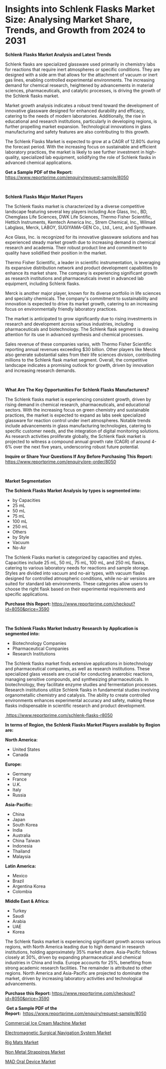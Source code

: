 <p><h1>Insights into Schlenk Flasks Market Size: Analysing Market Share, Trends, and Growth from 2024 to 2031</h1></p><p><strong>Schlenk Flasks Market Analysis and Latest Trends</strong></p>
<p><p>Schlenk flasks are specialized glassware used primarily in chemistry labs for reactions that require inert atmospheres or specific conditions. They are designed with a side arm that allows for the attachment of vacuum or inert gas lines, enabling controlled experimental environments. The increasing demand for chemical research, heightened by advancements in material sciences, pharmaceuticals, and catalytic processes, is driving the growth of the Schlenk flasks market.</p><p>Market growth analysis indicates a robust trend toward the development of innovative glassware designed for enhanced durability and efficacy, catering to the needs of modern laboratories. Additionally, the rise in educational and research institutions, particularly in developing regions, is further propelling market expansion. Technological innovations in glass manufacturing and safety features are also contributing to this growth.</p><p>The Schlenk Flasks Market is expected to grow at a CAGR of 12.80% during the forecast period. With the increasing focus on sustainable and efficient laboratory practices, the market is likely to see further investment in high-quality, specialized lab equipment, solidifying the role of Schlenk flasks in advanced chemical applications.</p></p>
<p><strong>Get a Sample PDF of the Report:&nbsp;</strong> <a href="https://www.reportprime.com/enquiry/request-sample/8050?utm_campaign=11&utm_medium=2&utm_source=Github&utm_content=ia&utm_term=18102024&utm_id=schlenk-flasks">https://www.reportprime.com/enquiry/request-sample/8050</a></p>
<p>&nbsp;</p>
<p><strong>Schlenk Flasks Major Market Players</strong></p>
<p><p>The Schlenk flasks market is characterized by a diverse competitive landscape featuring several key players including Ace Glass, Inc., BD, Chemglass Life Sciences, DWK Life Sciences, Thermo Fisher Scientific, Hettich Instruments, Kemtech America Inc., Strem Chemical, Inc., Wilmad Labglass, Merck, LABOY, SUGIYAMA-GEN Co., Ltd., Lenz, and Synthware. </p><p>Ace Glass, Inc. is recognized for its innovative glassware solutions and has experienced steady market growth due to increasing demand in chemical research and academia. Their robust product line and commitment to quality have solidified their position in the market.</p><p>Thermo Fisher Scientific, a leader in scientific instrumentation, is leveraging its expansive distribution network and product development capabilities to enhance its market share. The company is experiencing significant growth as research institutions and pharmaceuticals invest in advanced lab equipment, including Schlenk flasks.</p><p>Merck is another major player, known for its diverse portfolio in life sciences and specialty chemicals. The company's commitment to sustainability and innovation is expected to drive its market growth, catering to an increasing focus on environmentally friendly laboratory practices.</p><p>The market is anticipated to grow significantly due to rising investments in research and development across various industries, including pharmaceuticals and biotechnology. The Schlenk flask segment is drawing attention for its use in advanced synthesis and chemical processes.</p><p>Sales revenue of these companies varies, with Thermo Fisher Scientific reporting annual revenues exceeding $30 billion. Other players like Merck also generate substantial sales from their life sciences division, contributing millions to the Schlenk flask market segment. Overall, the competitive landscape indicates a promising outlook for growth, driven by innovation and increasing research demands.</p></p>
<p>&nbsp;</p>
<p><strong>What Are The Key Opportunities For Schlenk Flasks Manufacturers?</strong></p>
<p><p>The Schlenk flasks market is experiencing consistent growth, driven by rising demand in chemical research, pharmaceuticals, and educational sectors. With the increasing focus on green chemistry and sustainable practices, the market is expected to expand as labs seek specialized glassware for reaction control under inert atmospheres. Notable trends include advancements in glass manufacturing technologies, catering to specific customer needs, and the integration of digital monitoring solutions. As research activities proliferate globally, the Schlenk flask market is projected to witness a compound annual growth rate (CAGR) of around 4-6% over the next five years, underscoring robust future potential.</p></p>
<p><strong>Inquire or Share Your Questions If Any Before Purchasing This Report:</strong> <a href="https://www.reportprime.com/enquiry/pre-order/8050?utm_campaign=11&utm_medium=2&utm_source=Github&utm_content=ia&utm_term=18102024&utm_id=schlenk-flasks">https://www.reportprime.com/enquiry/pre-order/8050</a></p>
<p>&nbsp;</p>
<p><strong>Market Segmentation</strong></p>
<p><strong>The Schlenk Flasks Market Analysis by types is segmented into:</strong></p>
<p><ul><li>by Capacities</li><li>25 mL</li><li>50 mL</li><li>75 mL</li><li>100 mL</li><li>250 mL</li><li>Others</li><li>by Style</li><li>Vacuum</li><li>No-Air</li></ul></p>
<p><p>The Schlenk Flasks market is categorized by capacities and styles. Capacities include 25 mL, 50 mL, 75 mL, 100 mL, and 250 mL flasks, catering to various laboratory needs for reactions and sample storage. Styles are divided into vacuum and no-air types, with vacuum flasks designed for controlled atmospheric conditions, while no-air versions are suited for standard lab environments. These categories allow users to choose the right flask based on their experimental requirements and specific applications.</p></p>
<p><strong>Purchase this Report:&nbsp;</strong><a href="https://www.reportprime.com/checkout?id=8050&price=3590&utm_campaign=11&utm_medium=2&utm_source=Github&utm_content=ia&utm_term=18102024&utm_id=schlenk-flasks">https://www.reportprime.com/checkout?id=8050&price=3590</a></p>
<p>&nbsp;</p>
<p><strong>The Schlenk Flasks Market Industry Research by Application is segmented into:</strong></p>
<p><ul><li>Biotechnology Companies</li><li>Pharmaceutical Companies</li><li>Research Institutions</li></ul></p>
<p><p>The Schlenk flasks market finds extensive applications in biotechnology and pharmaceutical companies, as well as research institutions. These specialized glass vessels are crucial for conducting anaerobic reactions, managing sensitive compounds, and synthesizing pharmaceuticals. In biotechnology, they facilitate enzyme studies and fermentation processes. Research institutions utilize Schlenk flasks in fundamental studies involving organometallic chemistry and catalysis. The ability to create controlled environments enhances experimental accuracy and safety, making these flasks indispensable in scientific research and product development.</p></p>
<p><a href="https://www.reportprime.com/schlenk-flasks-r8050?utm_campaign=11&utm_medium=2&utm_source=Github&utm_content=ia&utm_term=18102024&utm_id=schlenk-flasks">&nbsp;https://www.reportprime.com/schlenk-flasks-r8050</a></p>
<p><strong>In terms of Region, the Schlenk Flasks Market Players available by Region are:</strong></p>
<p>
    <p> <strong> North America: </strong>
        <ul>
            <li>United States</li>
            <li>Canada</li>
        </ul>
        </p> 
    <p> <strong> Europe: </strong>
        <ul>
            <li>Germany</li>
            <li>France</li>
            <li>U.K.</li>
            <li>Italy</li>
            <li>Russia</li>
        </ul>
        </p> 
    <p> <strong> Asia-Pacific: </strong>
        <ul>
            <li>China</li>
            <li>Japan</li>
            <li>South Korea</li>
            <li>India</li>
            <li>Australia</li>
            <li>China Taiwan</li>
            <li>Indonesia</li>
            <li>Thailand</li>
            <li>Malaysia</li>
        </ul>
        </p> 
    <p> <strong> Latin America: </strong>
        <ul>
            <li>Mexico</li>
            <li>Brazil</li>
            <li>Argentina Korea</li>
            <li>Colombia</li>
        </ul>
        </p> 
    <p> <strong> Middle East & Africa: </strong>
        <ul>
            <li>Turkey</li>
            <li>Saudi</li>
            <li>Arabia</li>
            <li>UAE</li>
            <li>Korea</li>
        </ul>
    </p>
    </p>
<p><p>The Schlenk flasks market is experiencing significant growth across various regions, with North America leading due to high demand in research institutions, holding approximately 35% market share. Asia-Pacific follows closely at 30%, driven by expanding pharmaceutical and chemical industries in China and India. Europe accounts for 25%, benefiting from strong academic research facilities. The remainder is attributed to other regions. North America and Asia-Pacific are projected to dominate the market, driven by increasing laboratory activities and technological advancements.</p></p>
<p><strong>Purchase this Report: </strong><a href="https://www.reportprime.com/checkout?id=8050&price=3590&utm_campaign=11&utm_medium=2&utm_source=Github&utm_content=ia&utm_term=18102024&utm_id=schlenk-flasks">https://www.reportprime.com/checkout?id=8050&price=3590</a></p>
<p>&nbsp;<strong>Get a Sample PDF of the Report:&nbsp;&nbsp;</strong><a href="https://www.reportprime.com/enquiry/request-sample/8050?utm_campaign=11&utm_medium=2&utm_source=Github&utm_content=ia&utm_term=18102024&utm_id=schlenk-flasks">https://www.reportprime.com/enquiry/request-sample/8050</a></p>
<p><strong></strong></p>
<p><p><a href="https://issuu.com/reportprime-2/docs/commercial-ice-cream-machine-market_b69143059c1c0a?utm_campaign=11&utm_medium=2&utm_source=Github&utm_content=ia&utm_term=18102024&utm_id=schlenk-flasks">Commercial Ice Cream Machine Market</a></p><p><a href="https://github.com/ambertqocronceb/Market-Research-Report-List-1/blob/main/electromagnetic-surgical-navigation-system-market.md?utm_campaign=11&utm_medium=2&utm_source=Github&utm_content=ia&utm_term=18102024&utm_id=schlenk-flasks">Electromagnetic Surgical Navigation System Market</a></p><p><a href="https://issuu.com/reportprime-2/docs/rig-mats-market-size-2030.pptx_c42cf8dae9fd4f?utm_campaign=11&utm_medium=2&utm_source=Github&utm_content=ia&utm_term=18102024&utm_id=schlenk-flasks">Rig Mats Market</a></p><p><a href="https://www.linkedin.com/pulse/non-metal-strappings-market-opportunities-emerging-global-trends-pv82c?utm_campaign=11&utm_medium=2&utm_source=Github&utm_content=ia&utm_term=18102024&utm_id=schlenk-flasks">Non Metal Strappings Market</a></p><p><a href="https://github.com/ellinutterosx5/Market-Research-Report-List-1/blob/main/mad-oral-device-market.md?utm_campaign=11&utm_medium=2&utm_source=Github&utm_content=ia&utm_term=18102024&utm_id=schlenk-flasks">MAD Oral Device Market</a></p></p>